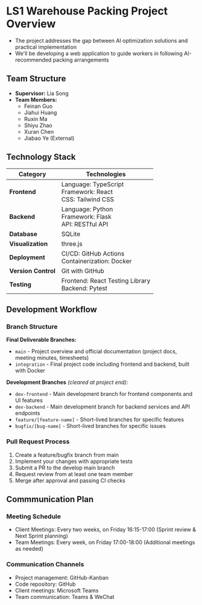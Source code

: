 # LS1 Warehouse Packing Project Overview

- The project addresses the gap between AI optimization solutions and practical implementation
- We'll be developing a web application to guide workers in following AI-recommended packing arrangements

## Team Structure
- **Supervisor:** Lia Song
- **Team Members:**
  - Feinan Guo
  - Jiahui Huang
  - Ruxin Ma
  - Shiyu Zhao 
  - Xuran Chen 
  - Jiabao Ye (External)

## Technology Stack

| Category | Technologies |
|----------|--------------|
| **Frontend** | Language: TypeScript<br>Framework: React<br>CSS: Tailwind CSS|
| **Backend** | Language: Python<br>Framework: Flask<br>API: RESTful API |
| **Database** | SQLite |
| **Visualization** | three.js |
| **Deployment** | CI/CD: GitHub Actions<br>Containerization: Docker |
| **Version Control** | Git with GitHub |
| **Testing** | Frontend: React Testing Library <br>Backend: Pytest|


## Development Workflow

### Branch Structure

**Final Deliverable Branches:**
- `main` - Project overview and official documentation (project docs, meeting minutes, timesheets)
- `integration` - Final project code including frontend and backend, built with Docker

**Development Branches** *(cleared at project end)*:
- `dev-frontend` - Main development branch for frontend components and UI features
- `dev-backend` - Main development branch for backend services and API endpoints
- `feature/[feature-name]` - Short-lived branches for specific features
- `bugfix/[bug-name]` - Short-lived branches for specific issues

### Pull Request Process
1. Create a feature/bugfix branch from main
2. Implement your changes with appropriate tests
3. Submit a PR to the develop main branch
4. Request review from at least one team member
5. Merge after approval and passing CI checks

## Commmunication Plan

### Meeting Schedule
- Client Meetings: Every two weeks, on Friday 16:15-17:00 (Sprint review & Next Sprint planning) 
- Team Meetings: Every week, on Friday 17:00-18:00 (Additional meetings as needed) 

### Communication Channels
- Project management: GitHub-Kanban
- Code repository: GitHub
- Client meetings: Microsoft Teams
- Team communication: Teams & WeChat